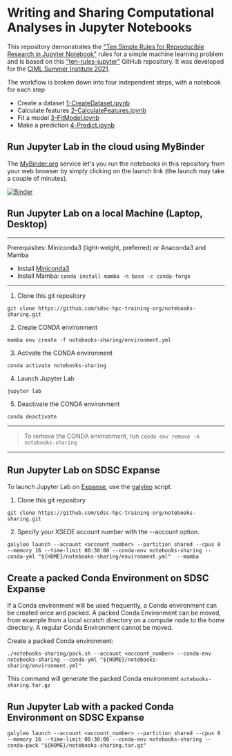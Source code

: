 # Writing and Sharing Computational Analyses in Jupyter Notebooks

This repository demonstrates the ["Ten Simple Rules for Reproducible Research in Jupyter Notebook"](https://arxiv.org/abs/1810.08055) rules for a simple machine learning problem and is based on this ["ten-rules-jupyter"](https://github.com/jupyter-guide/ten-rules-jupyter) GitHub repository. It was developed for the [CIML Summer Institute 2021](https://github.com/ciml-org/ciml-summer-institute-2021).

The workflow is broken down into four independent steps, with a notebook for each step
* Create a dataset [1-CreateDataset.ipynb](notebooks/1-CreateDataset.ipynb) 
* Calculate features [2-CalculateFeatures.ipynb](notebooks/2-CalculateFeatures.ipynb) 
* Fit a model [3-FitModel.ipynb](notebooks/3-FitModel.ipynb) 
* Make a prediction [4-Predict.ipynb](notebooks/4-Predict.ipynb) 

## Run Jupyter Lab in the cloud using MyBinder

The [MyBinder.org](https://mybinder.org/) service let's you run the notebooks in this repository from your web browser by simply clicking on the launch link (the launch may take a couple of minutes). 

[![Binder](https://mybinder.org/badge_logo.svg)](https://github.com/sdsc-hpc-training-org/notebooks-sharing/HEAD?urlpath=lab)
 

## Run Jupyter Lab on a local Machine (Laptop, Desktop)
------
Prerequisites: Miniconda3 (light-weight, preferred) or Anaconda3 and Mamba

* Install [Miniconda3](https://docs.conda.io/en/latest/miniconda.html)
* Install Mamba: ```conda install mamba -n base -c conda-forge```
------

1. Clone this git repository

```
git clone https://github.com/sdsc-hpc-training-org/notebooks-sharing.git
```
2. Create CONDA environment

```
mamba env create -f notebooks-sharing/environment.yml
```
3. Activate the CONDA environment

```
conda activate notebooks-sharing
```
4. Launch Jupyter Lab

```
jupyter lab
```

5. Deactivate the CONDA environment

```
conda deactivate
```

------

> To remove the CONDA environment, run ```conda env remove -n notebooks-sharing```
------

## Run Jupyter Lab on SDSC Expanse
To launch Jupyter Lab on [Expanse](https://www.sdsc.edu/services/hpc/expanse/), use the [galyleo](https://github.com/mkandes/galyleo#galyleo) script. 

1. Clone this git repository

```
git clone https://github.com/sdsc-hpc-training-org/notebooks-sharing.git
```

2. Specify your XSEDE account number with the --account option.

```
galyleo launch --account <account_number> --partition shared --cpus 8 --memory 16 --time-limit 00:30:00 --conda-env notebooks-sharing --conda-yml "${HOME}/notebooks-sharing/environment.yml"  --mamba
```

## Create a packed Conda Environment on SDSC Expanse
If a Conda environment will be used frequently, a Conda environment can be created once and packed. A packed Conda Environment can be moved, from example from a local scratch directory on a compute node to the home directory. A regular Conda Environment cannot be moved.

Create a packed Conda environment:
```
./notebooks-sharing/pack.sh --account <account_number> --conda-env notebooks-sharing --conda-yml "${HOME}/notebooks-sharing/environment.yml"
```

This command will generate the packed Conda environment ```notebooks-sharing.tar.gz```


## Run Jupyter Lab with a packed Conda Environment on SDSC Expanse

```
galyleo launch --account <account_number> --partition shared --cpus 8 --memory 16 --time-limit 00:30:00 --conda-env notebooks-sharing --conda-pack "${HOME}/notebooks-sharing.tar.gz"
```

